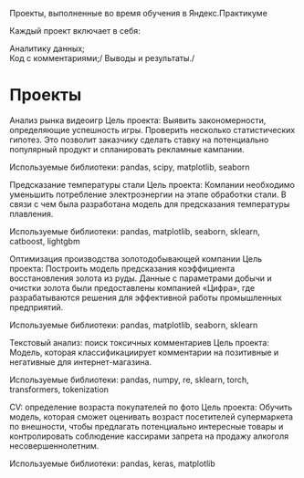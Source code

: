 Проекты, выполненные во время обучения в Яндекс.Практикуме

Каждый проект включает в себя:

Аналитику данных;\
Код с комментариями;/
Выводы и результаты./
# Проекты
Анализ рынка видеоигр
Цель проекта: Выявить закономерности, определяющие успешность игры. Проверить несколько статистических гипотез. Это позволит заказчику сделать ставку на потенциально популярный продукт и спланировать рекламные кампании.

Используемые библиотеки: pandas, scipy, matplotlib, seaborn

Предсказание температуры стали
Цель проекта: Компании необходимо уменьшить потребление электроэнергии на этапе обработки стали. В связи с чем была разработана модель для предсказания температуры плавления.

Используемые библиотеки: pandas, matplotlib, seaborn, sklearn, catboost, lightgbm

Оптимизация производства золотодобывающей компании
Цель проекта: Построить модель предсказания коэффициента восстановления золота из руды. Данные с параметрами добычи и очистки золота были предоставлены компанией «Цифра», где разрабатываются решения для эффективной работы промышленных предприятий.

Используемые библиотеки: pandas, matplotlib, seaborn, sklearn

Текстовый анализ: поиск токсичных комментариев
Цель проекта: Модель, которая классификациирует комментарии на позитивные и негативные для интернет-магазина.

Используемые библиотеки: pandas, numpy, re, sklearn, torch, transformers, tokenization

CV: определение возраста покупателей по фото
Цель проекта: Обучить модель, которая сможет оценивать возраст посетителей супермаркета по внешности, чтобы предлагать потенциально интересные товары и контролировать соблюдение кассирами запрета на продажу алкоголя несовершеннолетним.

Используемые библиотеки: pandas, keras, matplotlib
